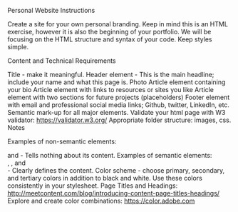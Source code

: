Personal Website Instructions

Create a site for your own personal branding. Keep in mind this is an HTML exercise, however it is also the beginning of your portfolio. We will be focusing on the HTML structure and syntax of your code. Keep styles simple.

Content and Technical Requirements

Title - make it meaningful.
Header element - This is the main headline; include your name and what this page is.
Photo
Article element containing your bio
Article element with links to resources or sites you like
Article element with two sections for future projects (placeholders)
Footer element with email and professional social media links; Github, twitter, LinkedIn, etc.
Semantic mark-up for all major elements.
Validate your html page with W3 validator: https://validator.w3.org/
Appropriate folder structure: images, css.
Notes

Examples of non-semantic elements: <div> and <span> - Tells nothing about its content.
Examples of semantic elements: <form>, <table>, and <article> - Clearly defines the content.
Color scheme - choose primary, secondary, and tertiary colors in addition to black and white. Use these colors consistently in your stylesheet.
Page Titles and Headings: http://meetcontent.com/blog/introducing-content-page-titles-headings/ Explore and create color combinations: https://color.adobe.com
